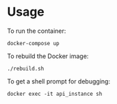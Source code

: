 Usage
=====

To run the container:

    docker-compose up

To rebuild the Docker image:

    ./rebuild.sh

To get a shell prompt for debugging:

    docker exec -it api_instance sh
